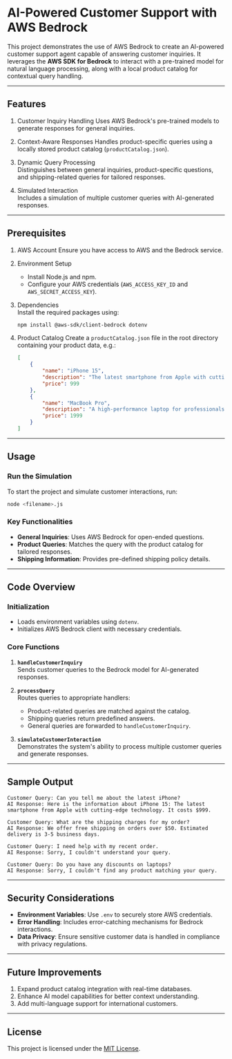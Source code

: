 # AI-Powered Customer Support with AWS Bedrock

This project demonstrates the use of AWS Bedrock to create an AI-powered customer support agent capable of answering customer inquiries. It leverages the **AWS SDK for Bedrock** to interact with a pre-trained model for natural language processing, along with a local product catalog for contextual query handling.

---

## Features

1. Customer Inquiry Handling 
   Uses AWS Bedrock's pre-trained models to generate responses for general inquiries.

2. Context-Aware Responses 
   Handles product-specific queries using a locally stored product catalog (`productCatalog.json`).

3. Dynamic Query Processing  
   Distinguishes between general inquiries, product-specific questions, and shipping-related queries for tailored responses.

4. Simulated Interaction  
   Includes a simulation of multiple customer queries with AI-generated responses.

---

## Prerequisites

1. AWS Account
   Ensure you have access to AWS and the Bedrock service.

2. Environment Setup  
   - Install Node.js and npm.
   - Configure your AWS credentials (`AWS_ACCESS_KEY_ID` and `AWS_SECRET_ACCESS_KEY`).

3. Dependencies  
   Install the required packages using:
   ```bash
   npm install @aws-sdk/client-bedrock dotenv
   ```

4. Product Catalog
   Create a `productCatalog.json` file in the root directory containing your product data, e.g.:
   ```json
   [
       {
           "name": "iPhone 15",
           "description": "The latest smartphone from Apple with cutting-edge technology.",
           "price": 999
       },
       {
           "name": "MacBook Pro",
           "description": "A high-performance laptop for professionals.",
           "price": 1999
       }
   ]
   ```

---

## Usage

### Run the Simulation
To start the project and simulate customer interactions, run:
```bash
node <filename>.js
```

### Key Functionalities
- **General Inquiries**: Uses AWS Bedrock for open-ended questions.
- **Product Queries**: Matches the query with the product catalog for tailored responses.
- **Shipping Information**: Provides pre-defined shipping policy details.

---

## Code Overview

### Initialization
- Loads environment variables using `dotenv`.
- Initializes AWS Bedrock client with necessary credentials.

### Core Functions
1. **`handleCustomerInquiry`**  
   Sends customer queries to the Bedrock model for AI-generated responses.

2. **`processQuery`**  
   Routes queries to appropriate handlers:
   - Product-related queries are matched against the catalog.
   - Shipping queries return predefined answers.
   - General queries are forwarded to `handleCustomerInquiry`.

3. **`simulateCustomerInteraction`**  
   Demonstrates the system's ability to process multiple customer queries and generate responses.

---

## Sample Output
```plaintext
Customer Query: Can you tell me about the latest iPhone?
AI Response: Here is the information about iPhone 15: The latest smartphone from Apple with cutting-edge technology. It costs $999.

Customer Query: What are the shipping charges for my order?
AI Response: We offer free shipping on orders over $50. Estimated delivery is 3-5 business days.

Customer Query: I need help with my recent order.
AI Response: Sorry, I couldn't understand your query.

Customer Query: Do you have any discounts on laptops?
AI Response: Sorry, I couldn't find any product matching your query.
```

---

## Security Considerations
- **Environment Variables**: Use `.env` to securely store AWS credentials.
- **Error Handling**: Includes error-catching mechanisms for Bedrock interactions.
- **Data Privacy**: Ensure sensitive customer data is handled in compliance with privacy regulations.

---

## Future Improvements
1. Expand product catalog integration with real-time databases.
2. Enhance AI model capabilities for better context understanding.
3. Add multi-language support for international customers.

--- 

## License
This project is licensed under the [MIT License](LICENSE).
